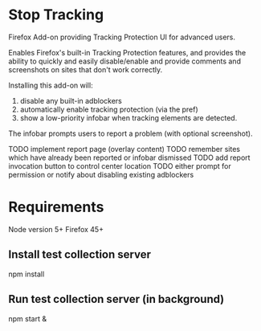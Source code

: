 # Stop Tracking
Firefox Add-on providing Tracking Protection UI for advanced users.

Enables Firefox's built-in Tracking Protection features, and provides
the ability to quickly and easily disable/enable and provide comments
and screenshots on sites that don't work correctly.

Installing this add-on will:

 1) disable any built-in adblockers
 2) automatically enable tracking protection (via the pref)
 3) show a low-priority infobar when tracking elements are detected.

The infobar prompts users to report a problem (with optional screenshot).

 TODO implement report page (overlay content)
 TODO remember sites which have already been reported or infobar dismissed
 TODO add report invocation button to control center location
 TODO either prompt for permission or notify about disabling existing adblockers

# Requirements

  Node version 5+
  Firefox 45+

## Install test collection server
  npm install

## Run test collection server (in background)
  npm start &
